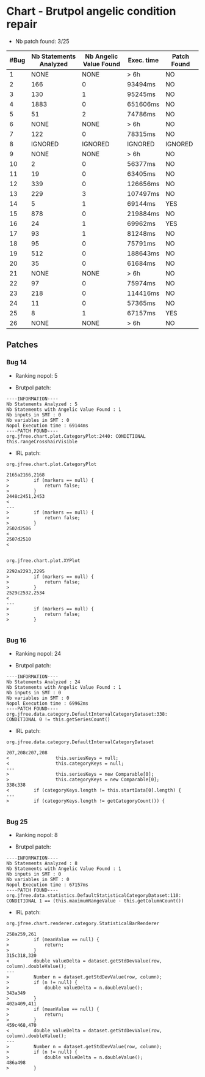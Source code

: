 # Chart - Brutpol angelic condition repair


- Nb patch found: 3/25

| #Bug | Nb Statements Analyzed | Nb Angelic Value Found | Exec. time | Patch Found |
|------|---------------|--------------|------------|------------|
| 1 | NONE | NONE | > 6h | NO |
| 2 |  166 |  0 |  93494ms | NO |
| 3 |  130 |  1 |  95245ms | NO |
| 4 |  1883 |  0 |  651606ms | NO |
| 5 |  51 |  2 |  74786ms | NO |
| 6 | NONE | NONE | > 6h | NO |
| 7 |  122 |  0 |  78315ms | NO |
| 8 | IGNORED | IGNORED | IGNORED | IGNORED |
| 9 | NONE | NONE | > 6h | NO |
| 10 |  2 |  0 |  56377ms | NO |
| 11 |  19 |  0 |  63405ms | NO |
| 12 |  339 |  0 |  126656ms | NO |
| 13 |  229 |  3 |  107497ms | NO |
| 14 |  5 |  1 |  69144ms | YES |
| 15 |  878 |  0 |  219884ms | NO |
| 16 |  24 |  1 |  69962ms | YES |
| 17 |  93 |  1 |  81248ms | NO |
| 18 |  95 |  0 |  75791ms | NO |
| 19 |  512 |  0 |  188643ms | NO |
| 20 |  35 |  0 |  61684ms | NO |
| 21 | NONE | NONE | > 6h | NO |
| 22 |  97 |  0 |  75974ms | NO |
| 23 |  218 |  0 |  114416ms | NO |
| 24 |  11 |  0 |  57365ms | NO |
| 25 |  8 |  1 |  67157ms | YES |
| 26 | NONE | NONE | > 6h | NO |
## Patches

### Bug 14

- Ranking nopol: 5

- Brutpol patch:

```
----INFORMATION----
Nb Statements Analyzed : 5
Nb Statements with Angelic Value Found : 1
Nb inputs in SMT : 0
Nb variables in SMT : 0
Nopol Execution time : 69144ms
----PATCH FOUND----
org.jfree.chart.plot.CategoryPlot:2440: CONDITIONAL this.rangeCrosshairVisible
```

- IRL patch:

```
org.jfree.chart.plot.CategoryPlot

2165a2166,2168
>         if (markers == null) {
>             return false;
>         }
2448c2451,2453
< 
---
>         if (markers == null) {
>             return false;
>         }
2502d2506
< 
2507d2510
< 


org.jfree.chart.plot.XYPlot

2292a2293,2295
>         if (markers == null) {
>             return false;
>         }
2529c2532,2534
< 
---
>         if (markers == null) {
>             return false;
>         }


```

### Bug 16

- Ranking nopol: 24

- Brutpol patch:

```
----INFORMATION----
Nb Statements Analyzed : 24
Nb Statements with Angelic Value Found : 1
Nb inputs in SMT : 0
Nb variables in SMT : 0
Nopol Execution time : 69962ms
----PATCH FOUND----
org.jfree.data.category.DefaultIntervalCategoryDataset:338: CONDITIONAL 0 != this.getSeriesCount()
```

- IRL patch:

```
org.jfree.data.category.DefaultIntervalCategoryDataset

207,208c207,208
<                 this.seriesKeys = null;
<                 this.categoryKeys = null;
---
>                 this.seriesKeys = new Comparable[0];
>                 this.categoryKeys = new Comparable[0];
338c338
<         if (categoryKeys.length != this.startData[0].length) {
---
>         if (categoryKeys.length != getCategoryCount()) {


```

### Bug 25

- Ranking nopol: 8

- Brutpol patch:

```
----INFORMATION----
Nb Statements Analyzed : 8
Nb Statements with Angelic Value Found : 1
Nb inputs in SMT : 0
Nb variables in SMT : 0
Nopol Execution time : 67157ms
----PATCH FOUND----
org.jfree.data.statistics.DefaultStatisticalCategoryDataset:110: CONDITIONAL 1 == (this.maximumRangeValue - this.getColumnCount())
```

- IRL patch:

```
org.jfree.chart.renderer.category.StatisticalBarRenderer

258a259,261
>         if (meanValue == null) {
>             return;
>         }
315c318,320
<         double valueDelta = dataset.getStdDevValue(row, column).doubleValue();
---
>         Number n = dataset.getStdDevValue(row, column);
>         if (n != null) {
>             double valueDelta = n.doubleValue();
343a349
>         }
402a409,411
>         if (meanValue == null) {
>             return;
>         }
459c468,470
<         double valueDelta = dataset.getStdDevValue(row, column).doubleValue();
---
>         Number n = dataset.getStdDevValue(row, column);
>         if (n != null) {
>             double valueDelta = n.doubleValue();
486a498
>         }


```


